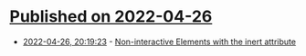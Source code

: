# [Published on 2022-04-26](index.md)

* [2022-04-26, 20:19:23](https://news.ycombinator.com/item?id=31172645) - [Non-interactive Elements with the inert attribute](https://webkit.org/blog/12578/non-interactive-elements-with-the-inert-attribute/)
